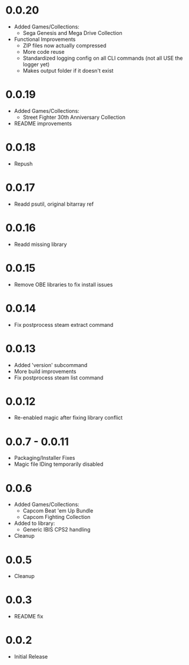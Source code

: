 # 0.0.20
- Added Games/Collections:
  - Sega Genesis and Mega Drive Collection
- Functional Improvements
  - ZIP files now actually compressed
  - More code reuse
  - Standardized logging config on all CLI commands (not all USE the logger yet)
  - Makes output folder if it doesn't exist

# 0.0.19
- Added Games/Collections:
  - Street Fighter 30th Anniversary Collection
- README improvements

# 0.0.18
- Repush

# 0.0.17
- Readd psutil, original bitarray ref

# 0.0.16
- Readd missing library

# 0.0.15
- Remove OBE libraries to fix install issues

# 0.0.14
- Fix postprocess steam extract command

# 0.0.13
- Added 'version' subcommand
- More build improvements
- Fix postprocess steam list command

# 0.0.12
- Re-enabled magic after fixing library conflict

# 0.0.7 - 0.0.11
- Packaging/Installer Fixes
- Magic file IDing temporarily disabled

# 0.0.6
- Added Games/Collections:
  - Capcom Beat 'em Up Bundle
  - Capcom Fighting Collection
- Added to library:
  - Generic IBIS CPS2 handling
- Cleanup

# 0.0.5
- Cleanup

# 0.0.3
- README fix

# 0.0.2
- Initial Release